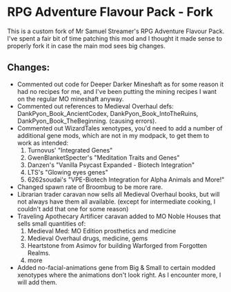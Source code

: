 # RPG Adventure Flavour Pack - Fork

This is a custom fork of Mr Samuel Streamer's RPG Adventure Flavour Pack. I've spent a fair bit of time patching this mod and I thought it made sense to properly fork it in case the main mod sees big changes.

**Changes:**  
----
- Commented out code for Deeper Darker Mineshaft as for some reason it had no recipes for me, and I've been putting the mining recipes I want on the regular MO mineshaft anyway.  
- Commented out references to Medieval Overhaul defs: DankPyon_Book_AncientCodex, DankPyon_Book_IntoTheRuins, DankPyon_Book_TheBeginning. (causing errors).  
- Commented out WizardTales xenotypes, you'd need to add a number of additional gene mods, which are not in my modpack, to get them to work as intended:  
    1. Turnovus' "Integrated Genes"  
    2. GwenBlanketSpecter's "Meditation Traits and Genes"  
    3. Danzen's "Vanilla Psycast Expanded - Biotech Integration"  
    4. LTS's "Glowing eyes genes"  
    5. 6262soudai's "VPE-Biotech Integration for Alpha Animals and More!"
- Changed spawn rate of Broombug to be more rare.
- Librarian trader caravan now sells all Medieval Overhaul books, but will not always have them all available. (except for intermediate cooking, I couldn't add that one for some reason)
- Traveling Apothecary Artificer caravan added to MO Noble Houses that sells small quantities of:
    1. Medieval Med: MO Edition prosthetics and medicine
    2. Medieval Overhaul drugs, medicine, gems
    3. Heartstone from Asimov for building Warforged from Forgotten Realms.
    4. more  
- Added no-facial-animations gene from Big & Small to certain modded xenotypes where the animations don't look right. As I encounter more, I will add them.

